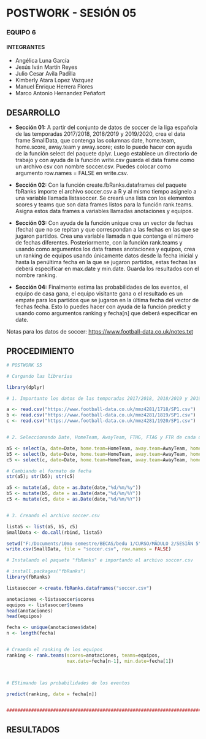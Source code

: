 # POSTWORK - SESIÓN 05
### EQUIPO 6
#### INTEGRANTES
- Angélica Luna García
- Jesús Iván Martín Reyes
- Julio Cesar Avila Padilla
- Kimberly Atara Lopez Vazquez
- Manuel Enrique Herrera Flores
- Marco Antonio Hernandez Peñafort

## DESARROLLO

- **Sección 01:** A partir del conjunto de datos de soccer de la liga española de las temporadas 2017/2018, 2018/2019 y 2019/2020, crea el data frame SmallData, que contenga las columnas date, home.team, home.score, away.team y away.score; esto lo puede hacer con ayuda de la función select del paquete dplyr. Luego establece un directorio de trabajo y con ayuda de la función write.csv guarda el data frame como un archivo csv con nombre soccer.csv. Puedes colocar como argumento row.names = FALSE en write.csv.

- **Sección 02:** Con la función create.fbRanks.dataframes del paquete fbRanks importe el archivo soccer.csv a R y al mismo tiempo asignelo a una variable llamada listasoccer. Se creará una lista con los elementos scores y teams que son data frames listos para la función rank.teams. Asigna estos data frames a variables llamadas anotaciones y equipos.

- **Sección 03:** Con ayuda de la función unique crea un vector de fechas (fecha) que no se repitan y que correspondan a las fechas en las que se jugaron partidos. Crea una variable llamada n que contenga el número de fechas diferentes. Posteriormente, con la función rank.teams y usando como argumentos los data frames anotaciones y equipos, crea un ranking de equipos usando únicamente datos desde la fecha inicial y hasta la penúltima fecha en la que se jugaron partidos, estas fechas las deberá especificar en max.date y min.date. Guarda los resultados con el nombre ranking.

- **Sección 04:** Finalmente estima las probabilidades de los eventos, el equipo de casa gana, el equipo visitante gana o el resultado es un empate para los partidos que se jugaron en la última fecha del vector de fechas fecha. Esto lo puedes hacer con ayuda de la función predict y usando como argumentos ranking y fecha[n] que deberá especificar en date.

Notas para los datos de soccer: https://www.football-data.co.uk/notes.txt

## PROCEDIMIENTO

```r
# POSTWORK S5

# Cargando las librerías

library(dplyr)

# 1. Importanto los datos de las temporadas 2017/2018, 2018/2019 y 2019/2020

a <- read.csv("https://www.football-data.co.uk/mmz4281/1718/SP1.csv")
b <- read.csv("https://www.football-data.co.uk/mmz4281/1819/SP1.csv")
c <- read.csv("https://www.football-data.co.uk/mmz4281/1920/SP1.csv")


# 2. Seleccionando Date, HomeTeam, AwayTeam, FTHG, FTAG y FTR de cada df

a5 <- select(a, date=Date, home.team=HomeTeam, away.team=AwayTeam, home.score=FTHG, away.score=FTAG)
b5 <- select(b, date=Date, home.team=HomeTeam, away.team=AwayTeam, home.score=FTHG, away.score=FTAG)
c5 <- select(c, date=Date, home.team=HomeTeam, away.team=AwayTeam, home.score=FTHG, away.score=FTAG)

# Cambiando el formato de fecha
str(a5); str(b5); str(c5)

a5 <- mutate(a5, date = as.Date(date,"%d/%m/%y"))
b5 <- mutate(b5, date = as.Date(date,"%d/%m/%Y"))
c5 <- mutate(c5, date = as.Date(date,"%d/%m/%Y"))


# 3. Creando el archivo soccer.csv

lista5 <- list(a5, b5, c5)
SmallData <- do.call(rbind, lista5)

setwd("F:/Documents/10mo semestre/BECAS/bedu 1/CURSO/MÃDULO 2/SESIÃN 5")
write.csv(SmallData, file = "soccer.csv", row.names = FALSE)

# Instalando el paquete "fbRanks" e importando el archivo soccer.csv

# install.packages("fbRanks")
library(fbRanks)

listasoccer <-create.fbRanks.dataframes("soccer.csv")

anotaciones <-listasoccer$scores
equipos <- listasoccer$teams
head(anotaciones)
head(equipos)

fecha <- unique(anotaciones$date)
n <- length(fecha)


# Creando el ranking de los equipos
ranking <- rank.teams(scores=anotaciones, teams=equipos,
                      max.date=fecha[n-1], min.date=fecha[1])



# EStimando las probabilidades de los eventos

predict(ranking, date = fecha[n])


#########################################################################################

```
## RESULTADOS
